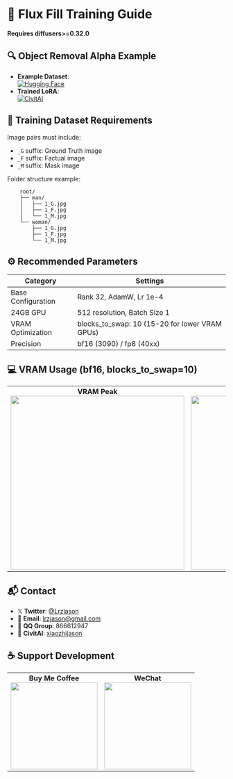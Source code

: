 # 🎨 Flux Fill Training Guide
**Requires diffusers>=0.32.0**

## 🔍 Object Removal Alpha Example
- **Example Dataset**:  
  [![Hugging Face](https://img.shields.io/badge/%F0%9F%A4%97-HuggingFace-orange)](https://huggingface.co/datasets/lrzjason/ObjectRemovalAlpha)
- **Trained LoRA**:  
  [![CivitAI](https://img.shields.io/badge/🖼️-CivitAI-blue)](https://civitai.com/models/1121321/object-removal-flux-fill)

## 📂 Training Dataset Requirements
Image pairs must include:
- `_G` suffix: Ground Truth image
- `_F` suffix: Factual image  
- `_M` suffix: Mask image

Folder structure example:
```example
    root/
    ├── man/
    │   ├── 1_G.jpg
    │   ├── 1_F.jpg
    │   └── 1_M.jpg
    └── woman/
        ├── 1_G.jpg
        ├── 1_F.jpg
        └── 1_M.jpg
```

## ⚙️ Recommended Parameters
| Category          | Settings                      |
|-------------------|-------------------------------|
| Base Configuration| Rank 32, AdamW, Lr 1e-4       |
| 24GB GPU          | 512 resolution, Batch Size 1  |
| VRAM Optimization | blocks_to_swap: 10 (15-20 for lower VRAM GPUs)  | 
| Precision         | bf16 (3090) / fp8 (40xx)      |

## 💻 VRAM Usage (bf16, blocks_to_swap=10)
<div align="center">
  <table>
    <tr>
      <td align="center">
        <strong>VRAM Peak</strong><br>
        <img src="https://github.com/lrzjason/T2ITrainer/blob/main/flux_example/fill_example_peak.png" width="400">
      </td>
      <td align="center">
        <strong>VRAM Low</strong><br>
        <img src="https://github.com/lrzjason/T2ITrainer/blob/main/flux_example/fill_example_low.png" width="400">
      </td>
    </tr>
  </table>
</div>

## 📬 Contact
- 𝕏 **Twitter**: [@Lrzjason](https://twitter.com/Lrzjason)
- 📧 **Email**: [lrzjason@gmail.com](mailto:lrzjason@gmail.com)
- 💬 **QQ Group**: 866612947
- 🎨 **CivitAI**: [xiaozhijason](https://civitai.com/user/xiaozhijason)

## ☕ Support Development
<div align="center">
  <table>
    <tr>
      <td align="center">
        <strong>Buy Me Coffee</strong><br>
        <img src="https://github.com/lrzjason/Comfyui-In-Context-Lora-Utils/blob/main/image/bmc_qr.png" width="200">
      </td>
      <td align="center">
        <strong>WeChat</strong><br>
        <img src="https://github.com/lrzjason/Comfyui-In-Context-Lora-Utils/blob/main/image/wechat.jpg" width="200">
      </td>
    </tr>
  </table>
</div>
